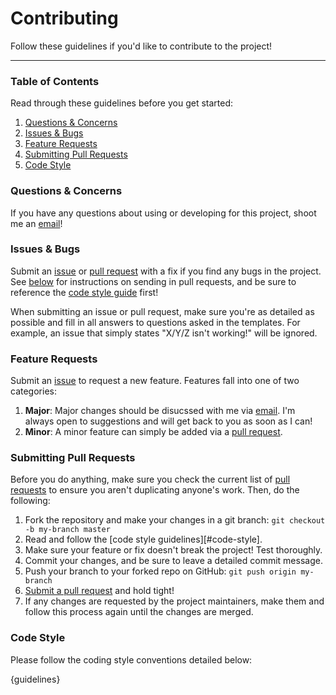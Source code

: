 # Contributing

Follow these guidelines if you'd like to contribute to the project!

---

### Table of Contents

Read through these guidelines before you get started:

1. [Questions & Concerns](#questions-&-concerns)
2. [Issues & Bugs](#issues-&-bugs)
3. [Feature Requests](#feature-requests)
4. [Submitting Pull Requests](#submitting-pull-requests)
5. [Code Style](#code-style)

### Questions & Concerns

If you have any questions about using or developing for this project, shoot me
an [email][1]!

### Issues & Bugs

Submit an [issue][2] or [pull request][3] with a fix if you find any bugs in
the project. See [below](#submitting-pull-requests) for instructions on sending
in pull requests, and be sure to reference the [code style guide](#code-style)
first!

When submitting an issue or pull request, make sure you're as detailed as possible
and fill in all answers to questions asked in the templates. For example, an issue
that simply states "X/Y/Z isn't working!" will be ignored.

### Feature Requests

Submit an [issue][2] to request a new feature. Features fall into one of two
categories:

1. **Major**: Major changes should be disucssed with me via [email][1]. I'm
always open to suggestions and will get back to you as soon as I can!
2. **Minor**: A minor feature can simply be added via a [pull request][3].

### Submitting Pull Requests

Before you do anything, make sure you check the current list of [pull requests][4]
to ensure you aren't duplicating anyone's work. Then, do the following:

1. Fork the repository and make your changes in a git branch: `git checkout -b my-branch master`
2. Read and follow the [code style guidelines][#code-style].
3. Make sure your feature or fix doesn't break the project! Test thoroughly.
4. Commit your changes, and be sure to leave a detailed commit message.
5. Push your branch to your forked repo on GitHub: `git push origin my-branch`
6. [Submit a pull request][2] and hold tight!
7. If any changes are requested by the project maintainers, make them and follow
this process again until the changes are merged.

### Code Style

Please follow the coding style conventions detailed below:

{guidelines}

[1]: mailto:{email}
[2]: https://github.com/{user}/{repo}/issues/new
[3]: https://github.com/{user}/{repo}/compare
[4]: https://github.com/{user}/{repo}/pulls

